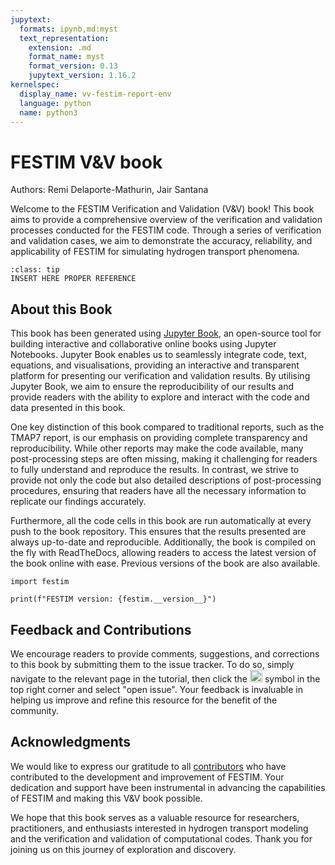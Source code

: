 ```yaml
---
jupytext:
  formats: ipynb,md:myst
  text_representation:
    extension: .md
    format_name: myst
    format_version: 0.13
    jupytext_version: 1.16.2
kernelspec:
  display_name: vv-festim-report-env
  language: python
  name: python3
---
```


# FESTIM V&V book

Authors: Remi Delaporte-Mathurin, Jair Santana

Welcome to the FESTIM Verification and Validation (V&V) book! This book aims to provide a comprehensive overview of the verification and validation processes conducted for the FESTIM code. Through a series of verification and validation cases, we aim to demonstrate the accuracy, reliability, and applicability of FESTIM for simulating hydrogen transport phenomena.


`````{admonition}  How to cite this book
:class: tip
INSERT HERE PROPER REFERENCE

`````

## About this Book

This book has been generated using [Jupyter Book](https://jupyterbook.org/), an open-source tool for building interactive and collaborative online books using Jupyter Notebooks. Jupyter Book enables us to seamlessly integrate code, text, equations, and visualisations, providing an interactive and transparent platform for presenting our verification and validation results. By utilising Jupyter Book, we aim to ensure the reproducibility of our results and provide readers with the ability to explore and interact with the code and data presented in this book.

One key distinction of this book compared to traditional reports, such as the TMAP7 report, is our emphasis on providing complete transparency and reproducibility. While other reports may make the code available, many post-processing steps are often missing, making it challenging for readers to fully understand and reproduce the results. In contrast, we strive to provide not only the code but also detailed descriptions of post-processing procedures, ensuring that readers have all the necessary information to replicate our findings accurately.

Furthermore, all the code cells in this book are run automatically at every push to the book repository. This ensures that the results presented are always up-to-date and reproducible. Additionally, the book is compiled on the fly with ReadTheDocs, allowing readers to access the latest version of the book online with ease. Previous versions of the book are also available.

```{code-cell} ipython3
import festim

print(f"FESTIM version: {festim.__version__}")
```

## Feedback and Contributions

We encourage readers to provide comments, suggestions, and corrections to this book by submitting them to the issue tracker. To do so, simply navigate to the relevant page in the tutorial, then click the <img src="https://github.githubassets.com/assets/GitHub-Mark-ea2971cee799.png" height="20"> symbol in the top right corner and select "open issue". Your feedback is invaluable in helping us improve and refine this resource for the benefit of the community.

## Acknowledgments

We would like to express our gratitude to all [contributors](https://github.com/festim-dev/FESTIM/graphs/contributors) who have contributed to the development and improvement of FESTIM. Your dedication and support have been instrumental in advancing the capabilities of FESTIM and making this V&V book possible.

We hope that this book serves as a valuable resource for researchers, practitioners, and enthusiasts interested in hydrogen transport modeling and the verification and validation of computational codes. Thank you for joining us on this journey of exploration and discovery.
